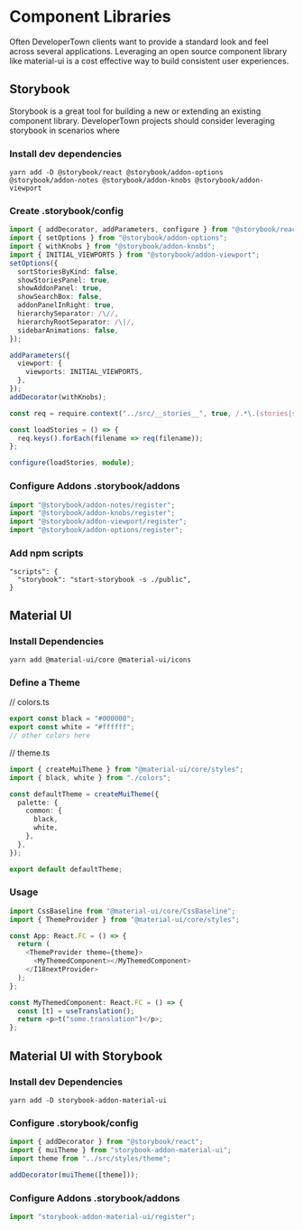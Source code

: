 # Component Libraries

Often DeveloperTown clients want to provide a standard look and feel across several applications. Leveraging an open source component library like material-ui is a cost effective way to build consistent user experiences.

## Storybook

Storybook is a great tool for building a new or extending an existing component library. DeveloperTown projects should consider leveraging storybook in scenarios where

### Install dev dependencies

```
yarn add -D @storybook/react @storybook/addon-options @storybook/addon-notes @storybook/addon-knobs @storybook/addon-viewport
```

### Create .storybook/config

```ts
import { addDecorator, addParameters, configure } from "@storybook/react";
import { setOptions } from "@storybook/addon-options";
import { withKnobs } from "@storybook/addon-knobs";
import { INITIAL_VIEWPORTS } from "@storybook/addon-viewport";
setOptions({
  sortStoriesByKind: false,
  showStoriesPanel: true,
  showAddonPanel: true,
  showSearchBox: false,
  addonPanelInRight: true,
  hierarchySeparator: /\//,
  hierarchyRootSeparator: /\|/,
  sidebarAnimations: false,
});

addParameters({
  viewport: {
    viewports: INITIAL_VIEWPORTS,
  },
});
addDecorator(withKnobs);

const req = require.context("../src/__stories__", true, /.*\.(stories|story)\.(js|jsx|ts|tsx)?$/);

const loadStories = () => {
  req.keys().forEach(filename => req(filename));
};

configure(loadStories, module);
```

### Configure Addons .storybook/addons

```ts
import "@storybook/addon-notes/register";
import "@storybook/addon-knobs/register";
import "@storybook/addon-viewport/register";
import "@storybook/addon-options/register";
```

### Add npm scripts

```
"scripts": {
  "storybook": "start-storybook -s ./public",
}
```

## Material UI

### Install Dependencies

```
yarn add @material-ui/core @material-ui/icons
```

### Define a Theme

// colors.ts

```ts
export const black = "#000000";
export const white = "#ffffff";
// other colors here
```

// theme.ts

```ts
import { createMuiTheme } from "@material-ui/core/styles";
import { black, white } from "./colors";

const defaultTheme = createMuiTheme({
  palette: {
    common: {
      black,
      white,
    },
  },
});

export default defaultTheme;
```

### Usage

```ts
import CssBaseline from "@material-ui/core/CssBaseline";
import { ThemeProvider } from "@material-ui/core/styles";

const App: React.FC = () => {
  return (
    <ThemeProvider theme={theme}>
      <MyThemedComponent></MyThemedComponent>
    </I18nextProvider>
  );
};

const MyThemedComponent: React.FC = () => {
  const [t] = useTranslation();
  return <p>t("some.translation")</p>;
};
```

## Material UI with Storybook

### Install dev Dependencies

```
yarn add -D storybook-addon-material-ui
```

### Configure .storybook/config

```ts
import { addDecorator } from "@storybook/react";
import { muiTheme } from "storybook-addon-material-ui";
import theme from "../src/styles/theme";

addDecorator(muiTheme([theme]));
```

### Configure Addons .storybook/addons

```ts
import "storybook-addon-material-ui/register";
```
